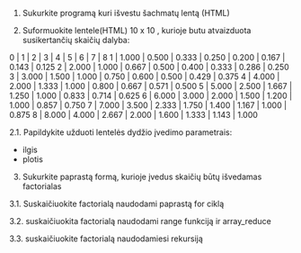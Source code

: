 1. Sukurkite programą kuri išvestu šachmatų lentą (HTML)

2. Suformuokite lentele(HTML) 10 x 10 , kurioje butu atvaizduota susikertančių skaičių dalyba:


0	| 1	    | 2	    | 3	    | 4	    | 5	    | 6	    | 7	    | 8
1	| 1.000	| 0.500	| 0.333	| 0.250	| 0.200	| 0.167	| 0.143	| 0.125
2	| 2.000	| 1.000	| 0.667	| 0.500	| 0.400	| 0.333	| 0.286	| 0.250
3	| 3.000	| 1.500	| 1.000	| 0.750	| 0.600	| 0.500	| 0.429	| 0.375
4	| 4.000	| 2.000	| 1.333	| 1.000	| 0.800	| 0.667	| 0.571	| 0.500
5	| 5.000	| 2.500	| 1.667	| 1.250	| 1.000	| 0.833	| 0.714	| 0.625
6	| 6.000	| 3.000	| 2.000	| 1.500	| 1.200	| 1.000	| 0.857	| 0.750
7	| 7.000	| 3.500	| 2.333	| 1.750	| 1.400	| 1.167	| 1.000	| 0.875
8	| 8.000	| 4.000	| 2.667	| 2.000	| 1.600	| 1.333	| 1.143	| 1.000
 
2.1. Papildykite užduoti lentelės dydžio įvedimo parametrais:
- ilgis
- plotis


3. Sukurkite paprastą formą, kurioje įvedus skaičių būtų išvedamas factorialas

3.1. Suskaičiuokite factorialą naudodami paprastą for ciklą

3.2. suskaičiuokita factorialą naudodami range funkciją ir array_reduce

3.3. suskaičiuokite factorialą naudodamiesi rekursiją